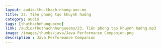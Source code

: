 ```yaml
---
layout: audio-thu-thach-nhung-uoc-mo
title: 23. Tiên phong tạo khuynh hướng
category: audio
tags: [thuthachnhunguocmo]
link: /audio/thuthachnhunguocmo/23. Tiên phong tạo khuynh hướng.mp3 
image: /images/thumbs/java/Java Performance Companion.png
description : Java Performance Companion 
---
```












